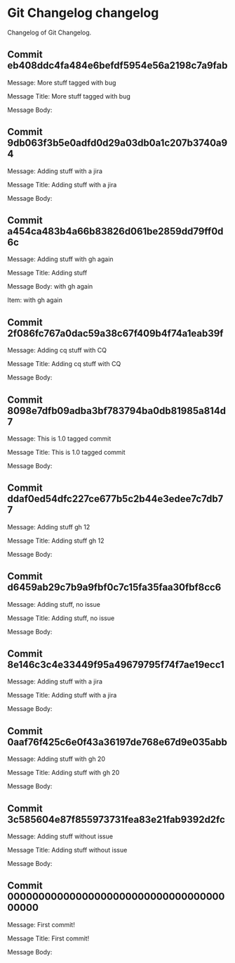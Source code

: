 # Git Changelog changelog

Changelog of Git Changelog.

## Commit eb408ddc4fa484e6befdf5954e56a2198c7a9fab
 Message: More stuff tagged with bug
 
 Message Title: More stuff tagged with bug

 Message Body: 
 

## Commit 9db063f3b5e0adfd0d29a03db0a1c207b3740a94
 Message: Adding stuff with a jira
 
 Message Title: Adding stuff with a jira

 Message Body: 
 

## Commit a454ca483b4a66b83826d061be2859dd79ff0d6c
 Message: Adding stuff&#10; with gh again
 
 Message Title: Adding stuff

 Message Body:  with gh again 
 
 Item: with gh again
 

## Commit 2f086fc767a0dac59a38c67f409b4f74a1eab39f
 Message: Adding cq stuff with CQ
 
 Message Title: Adding cq stuff with CQ

 Message Body: 
 

## Commit 8098e7dfb09adba3bf783794ba0db81985a814d7
 Message: This is 1.0 tagged commit
 
 Message Title: This is 1.0 tagged commit

 Message Body: 
 

## Commit ddaf0ed54dfc227ce677b5c2b44e3edee7c7db77
 Message: Adding stuff  gh 12
 
 Message Title: Adding stuff  gh 12

 Message Body: 
 

## Commit d6459ab29c7b9a9fbf0c7c15fa35faa30fbf8cc6
 Message: Adding stuff, no issue
 
 Message Title: Adding stuff, no issue

 Message Body: 
 

## Commit 8e146c3c4e33449f95a49679795f74f7ae19ecc1
 Message: Adding stuff with a jira
 
 Message Title: Adding stuff with a jira

 Message Body:   
 

## Commit 0aaf76f425c6e0f43a36197de768e67d9e035abb
 Message: Adding stuff with gh 20
 
 Message Title: Adding stuff with gh 20

 Message Body: 
 

## Commit 3c585604e87f855973731fea83e21fab9392d2fc
 Message: Adding stuff without issue
 
 Message Title: Adding stuff without issue

 Message Body: 
 

## Commit 0000000000000000000000000000000000000000
 Message: First commit!
 
 Message Title: First commit!

 Message Body: